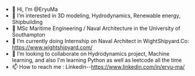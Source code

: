 - 👋 Hi, I’m @EryuMa
- 👀 I’m interested in 3D modeling, Hydrodynamics, Renewable energy, Shipbuilding
- 🌊 MSc Maritime Engineering / Naval Architecture in the University of Southampton
- 🌱 I’m currently doing Internship on Naval Architect in WightShipyard.Co: https://www.wightshipyard.com/
- 💞️ I’m looking to collaborate on Hydrodynamics project, Machine learning, and also I'm learning Python as well as leetcode all the time
- 📫 How to reach me : Linkedin--https://www.linkedin.com/in/eryu-ma/

<!---
EryuMa/EryuMa is a ✨ special ✨ repository because its `README.md` (this file) appears on your GitHub profile.
You can click the Preview link to take a look at your changes.
--->

